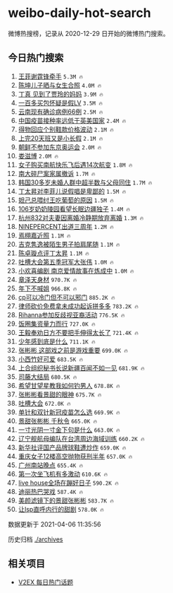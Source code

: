 # weibo-daily-hot-search

微博热搜榜，记录从 2020-12-29 日开始的微博热门搜索。

## 今日热门搜索

<!-- BEGIN -->

1. [王菲谢霆锋牵手](https://s.weibo.com/weibo?q=%E7%8E%8B%E8%8F%B2%E8%B0%A2%E9%9C%86%E9%94%8B%E7%89%B5%E6%89%8B&Refer=top) `5.3M 🔥`
1. [陈坤儿子晒与女生合照](https://s.weibo.com/weibo?q=%E9%99%88%E5%9D%A4%E5%84%BF%E5%AD%90%E6%99%92%E4%B8%8E%E5%A5%B3%E7%94%9F%E5%90%88%E7%85%A7&Refer=top) `4.0M 🔥`
1. [丁真 见到了贾玲的妈妈](https://s.weibo.com/weibo?q=%E4%B8%81%E7%9C%9F%20%E8%A7%81%E5%88%B0%E4%BA%86%E8%B4%BE%E7%8E%B2%E7%9A%84%E5%A6%88%E5%A6%88&Refer=top) `3.9M 🔥`
1. [一百多买包怀疑是假LV](https://s.weibo.com/weibo?q=%23%E4%B8%80%E7%99%BE%E5%A4%9A%E4%B9%B0%E5%8C%85%E6%80%80%E7%96%91%E6%98%AF%E5%81%87LV%23&Refer=top) `3.5M 🔥`
1. [云南现有确诊病例66例](https://s.weibo.com/weibo?q=%23%E4%BA%91%E5%8D%97%E7%8E%B0%E6%9C%89%E7%A1%AE%E8%AF%8A%E7%97%85%E4%BE%8B66%E4%BE%8B%23&Refer=top) `2.5M 🔥`
1. [中国疫苗接种率远低于英美国家](https://s.weibo.com/weibo?q=%23%E4%B8%AD%E5%9B%BD%E7%96%AB%E8%8B%97%E6%8E%A5%E7%A7%8D%E7%8E%87%E8%BF%9C%E4%BD%8E%E4%BA%8E%E8%8B%B1%E7%BE%8E%E5%9B%BD%E5%AE%B6%23&Refer=top) `2.4M 🔥`
1. [得物回应个别鞋款价格波动](https://s.weibo.com/weibo?q=%23%E5%BE%97%E7%89%A9%E5%9B%9E%E5%BA%94%E4%B8%AA%E5%88%AB%E9%9E%8B%E6%AC%BE%E4%BB%B7%E6%A0%BC%E6%B3%A2%E5%8A%A8%23&Refer=top) `2.1M 🔥`
1. [上完20天班又是小长假](https://s.weibo.com/weibo?q=%23%E4%B8%8A%E5%AE%8C20%E5%A4%A9%E7%8F%AD%E5%8F%88%E6%98%AF%E5%B0%8F%E9%95%BF%E5%81%87%23&Refer=top) `2.1M 🔥`
1. [朝鲜不参加东京奥运会](https://s.weibo.com/weibo?q=%23%E6%9C%9D%E9%B2%9C%E4%B8%8D%E5%8F%82%E5%8A%A0%E4%B8%9C%E4%BA%AC%E5%A5%A5%E8%BF%90%E4%BC%9A%23&Refer=top) `2.0M 🔥`
1. [娄滋博](https://s.weibo.com/weibo?q=%E5%A8%84%E6%BB%8B%E5%8D%9A&Refer=top) `2.0M 🔥`
1. [女子购买南航快乐飞后遇14次航变](https://s.weibo.com/weibo?q=%23%E5%A5%B3%E5%AD%90%E8%B4%AD%E4%B9%B0%E5%8D%97%E8%88%AA%E5%BF%AB%E4%B9%90%E9%A3%9E%E5%90%8E%E9%81%8714%E6%AC%A1%E8%88%AA%E5%8F%98%23&Refer=top) `1.8M 🔥`
1. [南大碎尸案家属撤诉](https://s.weibo.com/weibo?q=%23%E5%8D%97%E5%A4%A7%E7%A2%8E%E5%B0%B8%E6%A1%88%E5%AE%B6%E5%B1%9E%E6%92%A4%E8%AF%89%23&Refer=top) `1.7M 🔥`
1. [韩国30多岁未婚人群中超半数与父母同住](https://s.weibo.com/weibo?q=%23%E9%9F%A9%E5%9B%BD30%E5%A4%9A%E5%B2%81%E6%9C%AA%E5%A9%9A%E4%BA%BA%E7%BE%A4%E4%B8%AD%E8%B6%85%E5%8D%8A%E6%95%B0%E4%B8%8E%E7%88%B6%E6%AF%8D%E5%90%8C%E4%BD%8F%23&Refer=top) `1.7M 🔥`
1. [丁太昇对李菲儿说假唱是卑鄙的](https://s.weibo.com/weibo?q=%23%E4%B8%81%E5%A4%AA%E6%98%87%E5%AF%B9%E6%9D%8E%E8%8F%B2%E5%84%BF%E8%AF%B4%E5%81%87%E5%94%B1%E6%98%AF%E5%8D%91%E9%84%99%E7%9A%84%23&Refer=top) `1.5M 🔥`
1. [妲己总喂纣王吃葡萄的原因](https://s.weibo.com/weibo?q=%23%E5%A6%B2%E5%B7%B1%E6%80%BB%E5%96%82%E7%BA%A3%E7%8E%8B%E5%90%83%E8%91%A1%E8%90%84%E7%9A%84%E5%8E%9F%E5%9B%A0%23&Refer=top) `1.5M 🔥`
1. [106岁奶奶陵园看望长眠边疆独子](https://s.weibo.com/weibo?q=%23106%E5%B2%81%E5%A5%B6%E5%A5%B6%E9%99%B5%E5%9B%AD%E7%9C%8B%E6%9C%9B%E9%95%BF%E7%9C%A0%E8%BE%B9%E7%96%86%E7%8B%AC%E5%AD%90%23&Refer=top) `1.4M 🔥`
1. [杭州832对夫妻因离婚冷静期放弃离婚](https://s.weibo.com/weibo?q=%23%E6%9D%AD%E5%B7%9E832%E5%AF%B9%E5%A4%AB%E5%A6%BB%E5%9B%A0%E7%A6%BB%E5%A9%9A%E5%86%B7%E9%9D%99%E6%9C%9F%E6%94%BE%E5%BC%83%E7%A6%BB%E5%A9%9A%23&Refer=top) `1.3M 🔥`
1. [NINEPERCENT出道三周年](https://s.weibo.com/weibo?q=NINEPERCENT%E5%87%BA%E9%81%93%E4%B8%89%E5%91%A8%E5%B9%B4&Refer=top) `1.2M 🔥`
1. [焉栩嘉近照](https://s.weibo.com/weibo?q=%23%E7%84%89%E6%A0%A9%E5%98%89%E8%BF%91%E7%85%A7%23&Refer=top) `1.1M 🔥`
1. [吉克隽逸被陌生男子拍肩尾随](https://s.weibo.com/weibo?q=%E5%90%89%E5%85%8B%E9%9A%BD%E9%80%B8%E8%A2%AB%E9%99%8C%E7%94%9F%E7%94%B7%E5%AD%90%E6%8B%8D%E8%82%A9%E5%B0%BE%E9%9A%8F&Refer=top) `1.1M 🔥`
1. [陈卓璇点评丁太昇](https://s.weibo.com/weibo?q=%23%E9%99%88%E5%8D%93%E7%92%87%E7%82%B9%E8%AF%84%E4%B8%81%E5%A4%AA%E6%98%87%23&Refer=top) `1.1M 🔥`
1. [吐槽大会第五季冠军大张伟](https://s.weibo.com/weibo?q=%23%E5%90%90%E6%A7%BD%E5%A4%A7%E4%BC%9A%E7%AC%AC%E4%BA%94%E5%AD%A3%E5%86%A0%E5%86%9B%E5%A4%A7%E5%BC%A0%E4%BC%9F%23&Refer=top) `1.0M 🔥`
1. [小欢喜编剧 南京爱情故事在炼成中](https://s.weibo.com/weibo?q=%E5%B0%8F%E6%AC%A2%E5%96%9C%E7%BC%96%E5%89%A7%20%E5%8D%97%E4%BA%AC%E7%88%B1%E6%83%85%E6%95%85%E4%BA%8B%E5%9C%A8%E7%82%BC%E6%88%90%E4%B8%AD&Refer=top) `1.0M 🔥`
1. [章泽天身材](https://s.weibo.com/weibo?q=%E7%AB%A0%E6%B3%BD%E5%A4%A9%E8%BA%AB%E6%9D%90&Refer=top) `970.7K 🔥`
1. [年下不喊姐](https://s.weibo.com/weibo?q=%23%E5%B9%B4%E4%B8%8B%E4%B8%8D%E5%96%8A%E5%A7%90%23&Refer=top) `966.8K 🔥`
1. [cp可以冷门但不可以邪门](https://s.weibo.com/weibo?q=%23cp%E5%8F%AF%E4%BB%A5%E5%86%B7%E9%97%A8%E4%BD%86%E4%B8%8D%E5%8F%AF%E4%BB%A5%E9%82%AA%E9%97%A8%23&Refer=top) `885.2K 🔥`
1. [律师砍价免费拿未成功起诉拼多多](https://s.weibo.com/weibo?q=%23%E5%BE%8B%E5%B8%88%E7%A0%8D%E4%BB%B7%E5%85%8D%E8%B4%B9%E6%8B%BF%E6%9C%AA%E6%88%90%E5%8A%9F%E8%B5%B7%E8%AF%89%E6%8B%BC%E5%A4%9A%E5%A4%9A%23&Refer=top) `783.2K 🔥`
1. [Rihanna参加反歧视亚裔活动](https://s.weibo.com/weibo?q=%23Rihanna%E5%8F%82%E5%8A%A0%E5%8F%8D%E6%AD%A7%E8%A7%86%E4%BA%9A%E8%A3%94%E6%B4%BB%E5%8A%A8%23&Refer=top) `776.5K 🔥`
1. [饭圈集资量力而行](https://s.weibo.com/weibo?q=%23%E9%A5%AD%E5%9C%88%E9%9B%86%E8%B5%84%E9%87%8F%E5%8A%9B%E8%80%8C%E8%A1%8C%23&Refer=top) `727.0K 🔥`
1. [王毅奉劝日方不要把手伸得太长了](https://s.weibo.com/weibo?q=%23%E7%8E%8B%E6%AF%85%E5%A5%89%E5%8A%9D%E6%97%A5%E6%96%B9%E4%B8%8D%E8%A6%81%E6%8A%8A%E6%89%8B%E4%BC%B8%E5%BE%97%E5%A4%AA%E9%95%BF%E4%BA%86%23&Refer=top) `721.4K 🔥`
1. [少年感到底是什么](https://s.weibo.com/weibo?q=%23%E5%B0%91%E5%B9%B4%E6%84%9F%E5%88%B0%E5%BA%95%E6%98%AF%E4%BB%80%E4%B9%88%23&Refer=top) `711.1K 🔥`
1. [张彬彬 这部戏之前是游戏重要](https://s.weibo.com/weibo?q=%E5%BC%A0%E5%BD%AC%E5%BD%AC%20%E8%BF%99%E9%83%A8%E6%88%8F%E4%B9%8B%E5%89%8D%E6%98%AF%E6%B8%B8%E6%88%8F%E9%87%8D%E8%A6%81&Refer=top) `699.0K 🔥`
1. [小西竹好可爱](https://s.weibo.com/weibo?q=%23%E5%B0%8F%E8%A5%BF%E7%AB%B9%E5%A5%BD%E5%8F%AF%E7%88%B1%23&Refer=top) `683.5K 🔥`
1. [上合组织秘书长说新疆百闻不如一见](https://s.weibo.com/weibo?q=%23%E4%B8%8A%E5%90%88%E7%BB%84%E7%BB%87%E7%A7%98%E4%B9%A6%E9%95%BF%E8%AF%B4%E6%96%B0%E7%96%86%E7%99%BE%E9%97%BB%E4%B8%8D%E5%A6%82%E4%B8%80%E8%A7%81%23&Refer=top) `681.9K 🔥`
1. [司藤大结局](https://s.weibo.com/weibo?q=%E5%8F%B8%E8%97%A4%E5%A4%A7%E7%BB%93%E5%B1%80&Refer=top) `680.5K 🔥`
1. [希望甘望星教我如何钓男人](https://s.weibo.com/weibo?q=%23%E5%B8%8C%E6%9C%9B%E7%94%98%E6%9C%9B%E6%98%9F%E6%95%99%E6%88%91%E5%A6%82%E4%BD%95%E9%92%93%E7%94%B7%E4%BA%BA%23&Refer=top) `678.8K 🔥`
1. [张彬彬看景甜的眼神](https://s.weibo.com/weibo?q=%23%E5%BC%A0%E5%BD%AC%E5%BD%AC%E7%9C%8B%E6%99%AF%E7%94%9C%E7%9A%84%E7%9C%BC%E7%A5%9E%23&Refer=top) `675.7K 🔥`
1. [吐槽大会](https://s.weibo.com/weibo?q=%E5%90%90%E6%A7%BD%E5%A4%A7%E4%BC%9A&Refer=top) `672.0K 🔥`
1. [单针和双针新冠疫苗怎么选](https://s.weibo.com/weibo?q=%23%E5%8D%95%E9%92%88%E5%92%8C%E5%8F%8C%E9%92%88%E6%96%B0%E5%86%A0%E7%96%AB%E8%8B%97%E6%80%8E%E4%B9%88%E9%80%89%23&Refer=top) `669.9K 🔥`
1. [景甜张彬彬 千秋令](https://s.weibo.com/weibo?q=%E6%99%AF%E7%94%9C%E5%BC%A0%E5%BD%AC%E5%BD%AC%20%E5%8D%83%E7%A7%8B%E4%BB%A4&Refer=top) `665.0K 🔥`
1. [一寸光阴一寸金下句是什么](https://s.weibo.com/weibo?q=%23%E4%B8%80%E5%AF%B8%E5%85%89%E9%98%B4%E4%B8%80%E5%AF%B8%E9%87%91%E4%B8%8B%E5%8F%A5%E6%98%AF%E4%BB%80%E4%B9%88%23&Refer=top) `663.0K 🔥`
1. [辽宁舰航母编队在台湾周边海域训练](https://s.weibo.com/weibo?q=%23%E8%BE%BD%E5%AE%81%E8%88%B0%E8%88%AA%E6%AF%8D%E7%BC%96%E9%98%9F%E5%9C%A8%E5%8F%B0%E6%B9%BE%E5%91%A8%E8%BE%B9%E6%B5%B7%E5%9F%9F%E8%AE%AD%E7%BB%83%23&Refer=top) `660.2K 🔥`
1. [新华社评国产品牌球鞋遭炒作](https://s.weibo.com/weibo?q=%23%E6%96%B0%E5%8D%8E%E7%A4%BE%E8%AF%84%E5%9B%BD%E4%BA%A7%E5%93%81%E7%89%8C%E7%90%83%E9%9E%8B%E9%81%AD%E7%82%92%E4%BD%9C%23&Refer=top) `659.0K 🔥`
1. [重庆女子12楼高空抛物获刑半年](https://s.weibo.com/weibo?q=%23%E9%87%8D%E5%BA%86%E5%A5%B3%E5%AD%9012%E6%A5%BC%E9%AB%98%E7%A9%BA%E6%8A%9B%E7%89%A9%E8%8E%B7%E5%88%91%E5%8D%8A%E5%B9%B4%23&Refer=top) `657.0K 🔥`
1. [广州南站晚点](https://s.weibo.com/weibo?q=%23%E5%B9%BF%E5%B7%9E%E5%8D%97%E7%AB%99%E6%99%9A%E7%82%B9%23&Refer=top) `655.4K 🔥`
1. [第一次坐飞机有多激动](https://s.weibo.com/weibo?q=%23%E7%AC%AC%E4%B8%80%E6%AC%A1%E5%9D%90%E9%A3%9E%E6%9C%BA%E6%9C%89%E5%A4%9A%E6%BF%80%E5%8A%A8%23&Refer=top) `610.6K 🔥`
1. [live house全场在蹦好日子](https://s.weibo.com/weibo?q=live%20house%E5%85%A8%E5%9C%BA%E5%9C%A8%E8%B9%A6%E5%A5%BD%E6%97%A5%E5%AD%90&Refer=top) `590.2K 🔥`
1. [迪丽热巴哭戏](https://s.weibo.com/weibo?q=%23%E8%BF%AA%E4%B8%BD%E7%83%AD%E5%B7%B4%E5%93%AD%E6%88%8F%23&Refer=top) `587.4K 🔥`
1. [美颜滤镜下的景甜张彬彬](https://s.weibo.com/weibo?q=%E7%BE%8E%E9%A2%9C%E6%BB%A4%E9%95%9C%E4%B8%8B%E7%9A%84%E6%99%AF%E7%94%9C%E5%BC%A0%E5%BD%AC%E5%BD%AC&Refer=top) `583.7K 🔥`
1. [让lsp直呼内行的甜剧](https://s.weibo.com/weibo?q=%23%E8%AE%A9lsp%E7%9B%B4%E5%91%BC%E5%86%85%E8%A1%8C%E7%9A%84%E7%94%9C%E5%89%A7%23&Refer=top) `578.0K 🔥`

数据更新于 2021-04-06 11:35:56

<!-- END -->

历史归档 [./archives](./archives)

## 相关项目

- [V2EX 每日热门话题](https://github.com/boojack/v2ex-daily-hot-topic)
